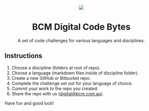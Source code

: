 <p align="center"><img src="https://cloud.githubusercontent.com/assets/26587063/24181328/12f64432-0f06-11e7-9290-28175cf6980d.png" /></p>
<h1 align="center">BCM Digital Code Bytes</h1>
<p align="center">A set of code challenges for various languages and disciplines.</p>

## Instructions

1. Choose a discipline (folders at root of repo).
1. Choose a language (markdown files inside of discipline folder).
1. Create a new GitHub or Bitbucket repo.
1. Complete the challenge set out for your language of choice.
1. Commit your work to the repo you created.
1. Share the repo with us ([digital@bcm.com.au](digital@bcm.com.au)).

Have fun and good luck!
